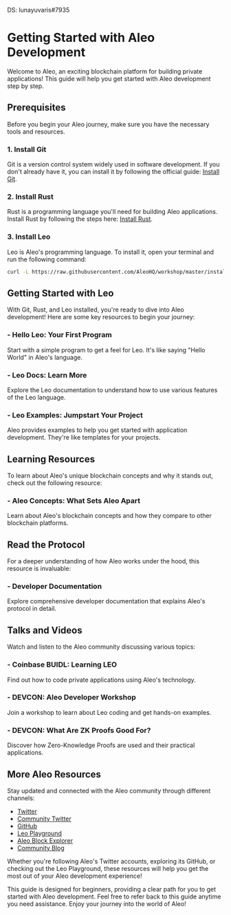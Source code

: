 DS: lunayuvaris#7935

# Getting Started with Aleo Development

Welcome to Aleo, an exciting blockchain platform for building private applications! This guide will help you get started with Aleo development step by step.

## Prerequisites

Before you begin your Aleo journey, make sure you have the necessary tools and resources.

### 1. Install Git

Git is a version control system widely used in software development. If you don't already have it, you can install it by following the official guide: [Install Git](bit.ly/start-git).

### 2. Install Rust

Rust is a programming language you'll need for building Aleo applications. Install Rust by following the steps here: [Install Rust](bit.ly/start-rust).

### 3. Install Leo

Leo is Aleo's programming language. To install it, open your terminal and run the following command:

```bash
curl -L https://raw.githubusercontent.com/AleoHQ/workshop/master/install.sh | sh
```

## Getting Started with Leo

With Git, Rust, and Leo installed, you're ready to dive into Aleo development! Here are some key resources to begin your journey:

### - Hello Leo: Your First Program

Start with a simple program to get a feel for Leo. It's like saying "Hello World" in Aleo's language.

### - Leo Docs: Learn More

Explore the Leo documentation to understand how to use various features of the Leo language.

### - Leo Examples: Jumpstart Your Project

Aleo provides examples to help you get started with application development. They're like templates for your projects.

## Learning Resources

To learn about Aleo's unique blockchain concepts and why it stands out, check out the following resource:

### - Aleo Concepts: What Sets Aleo Apart

Learn about Aleo's blockchain concepts and how they compare to other blockchain platforms.

## Read the Protocol

For a deeper understanding of how Aleo works under the hood, this resource is invaluable:

### - Developer Documentation

Explore comprehensive developer documentation that explains Aleo's protocol in detail.

## Talks and Videos

Watch and listen to the Aleo community discussing various topics:

### - Coinbase BUIDL: Learning LEO

Find out how to code private applications using Aleo's technology.

### - DEVCON: Aleo Developer Workshop

Join a workshop to learn about Leo coding and get hands-on examples.

### - DEVCON: What Are ZK Proofs Good For?

Discover how Zero-Knowledge Proofs are used and their practical applications.

## More Aleo Resources

Stay updated and connected with the Aleo community through different channels:

- [Twitter](https://twitter.com/AleoHQ)
- [Community Twitter](https://twitter.com/aleocommunity)
- [GitHub](https://github.com/AleoHQ)
- [Leo Playground](https://play.leo-lang.org/)
- [Aleo Block Explorer](https://www.aleo.network/)
- [Community Blog](https://medium.com/@AleoHQ)

Whether you're following Aleo's Twitter accounts, exploring its GitHub, or checking out the Leo Playground, these resources will help you get the most out of your Aleo development experience!

This guide is designed for beginners, providing a clear path for you to get started with Aleo development. Feel free to refer back to this guide anytime you need assistance. Enjoy your journey into the world of Aleo!
```
